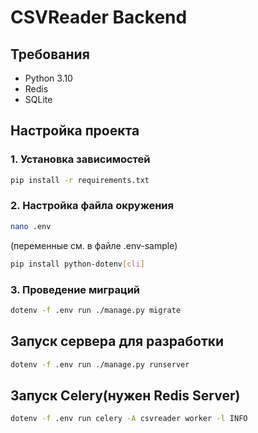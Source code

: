 # CSVReader Backend

## Требования
 - Python 3.10
 - Redis
 - SQLite

## Настройка проекта

### 1. Установка зависимостей
```sh
pip install -r requirements.txt
```

### 2. Настройка файла окружения
```sh
nano .env
```
(переменные см. в файле .env-sample)

```sh
pip install python-dotenv[cli]
```

### 3. Проведение миграций
```sh
dotenv -f .env run ./manage.py migrate
```

## Запуск сервера для разработки

```sh
dotenv -f .env run ./manage.py runserver
```

## Запуск Celery(нужен Redis Server)

```sh
dotenv -f .env run celery -A csvreader worker -l INFO
```
